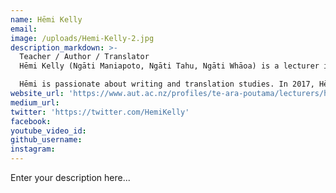 ```yaml
---
name: Hēmi Kelly
email:
image: /uploads/Hemi-Kelly-2.jpg
description_markdown: >-
  Teacher / Author / Translator
  Hēmi Kelly (Ngāti Maniapoto, Ngāti Tahu, Ngāti Whāoa) is a lecturer in te reo Māori at AUT. He is also involved in a number of Māori language planning and revitalisation initiatives within the community and enjoys sharing his love for the language with anyone who shows an interest.

  Hēmi is passionate about writing and translation studies. In 2017, Hēmi translated Witi Ihimaera’s novella Sleeps Standing and published his first book, A Māori Word a Day, in 2018.
website_url: 'https://www.aut.ac.nz/profiles/te-ara-poutama/lecturers/hmi-kelly'
medium_url:
twitter: 'https://twitter.com/HemiKelly'
facebook:
youtube_video_id:
github_username:
instagram:
---
```


Enter your description here...
